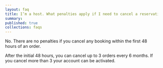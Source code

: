 ```yaml
---
layout: faq
title: I’m a host. What penalties apply if I need to cancel a reservation?
summary:
published: true
collections: faqs
---
```


No. There are no penalties if you cancel any booking within the first
48 hours of an order.

After the initial 48 hours, you can cancel up to 3 orders every 6 months.
If you cancel more than 3 your account can be activated.
